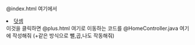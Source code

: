   
@index.html 여기에서 <li><a href="#home">덧셈 </a></li> 이것을 클릭하면 @plus.html 여기로 이동하는 코드를 @HomeController.java 여기에 작성해줘
(+같은 방식으로 뺄,곱,나도 작동해줘)